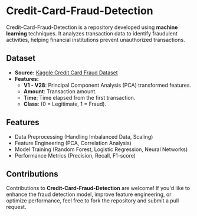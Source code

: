 # Credit-Card-Fraud-Detection
Credit-Card-Fraud-Detection is a repository developed using **machine learning** techniques.  It analyzes transaction data to identify fraudulent activities, helping financial institutions prevent unauthorized transactions.

## Dataset
- **Source:** [Kaggle Credit Card Fraud Dataset](https://www.kaggle.com/mlg-ulb/creditcardfraud)
- **Features:**
  - **V1 - V28**: Principal Component Analysis (PCA) transformed features.
  - **Amount**: Transaction amount.
  - **Time**: Time elapsed from the first transaction.
  - **Class**: (0 = Legitimate, 1 = Fraud).

## Features
- Data Preprocessing (Handling Imbalanced Data, Scaling)  
- Feature Engineering (PCA, Correlation Analysis)  
- Model Training (Random Forest, Logistic Regression, Neural Networks)  
- Performance Metrics (Precision, Recall, F1-score)

## Contributions
Contributions to **Credit-Card-Fraud-Detection** are welcome! If you'd like to enhance the fraud detection model, improve feature engineering, or optimize performance, feel free to fork the repository and submit a pull request.



